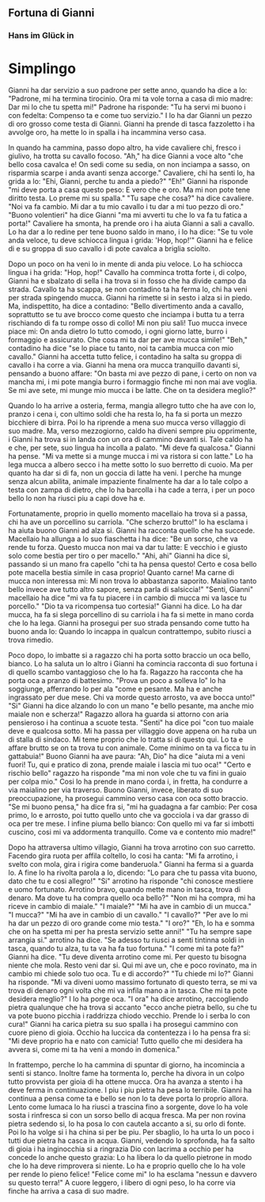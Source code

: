 ## Fortuna di Gianni
### Hans im Glück in

# Simplingo

Gianni ha dar servizio a suo padrone per sette anno, quando ha dice a lo: "Padrone, mi ha termina tirocinio. Ora mi ta vole torna a casa di mio madre: Dar mi lo che tu spetta mi!" Padrone ha risponde: "Tu ha servi mi buono i con fedelta: Compenso ta e come tuo servizio." I lo ha dar Gianni un pezzo di oro grosso come testa di Gianni. Gianni ha prende di tasca fazzoletto i ha avvolge oro, ha mette lo in spalla i ha incammina verso casa. 

In quando ha cammina, passo dopo altro, ha vide cavaliere chi, fresco i giulivo, ha trotta su cavallo focoso. "Ah," ha dice Gianni a voce alto "che bello cosa cavalca e! On sedi come su sedia, on non inciampa a sasso, on risparmia scarpe i anda avanti senza accorge." Cavaliere, chi ha senti lo, ha grida a lo: "Ehi, Gianni, perche tu anda a piedo?" "Eh!" Gianni ha risponde "mi deve porta a casa questo peso: E vero che e oro. Ma mi non pote tene diritto testa. Lo preme mi su spalla." "Tu sape che cosa?" ha dice cavaliere. "Noi va fa cambio. Mi dar a tu mio cavallo i tu dar a mi tuo pezzo di oro." "Buono volentieri" ha dice Gianni "ma mi avverti tu che lo va fa tu fatica a porta!" Cavaliere ha smonta, ha prende oro i ha aiuta Gianni a sali a cavallo. Lo ha dar a lo redine per tene buono saldo in mano, i lo ha dice: "Se tu vole anda veloce, tu deve schiocca lingua i grida: 'Hop, hop!'" Gianni ha e felice di e su groppa di suo cavallo i di pote cavalca a briglia sciolto. 

Dopo un poco on ha veni lo in mente di anda piu veloce. Lo ha schiocca lingua i ha grida: "Hop, hop!" Cavallo ha comminca trotta forte i, di colpo, Gianni ha e sbalzato di sella i ha trova si in fosso che ha divide campo da strada. Cavallo ta ha scappa, se non contadino ta ha ferma lo, chi ha veni per strada spingendo mucca. Gianni ha rimette si in sesto i alza si in piedo. Ma, indispettito, ha dice a contadino: "Bello divertimento anda a cavallo, soprattutto se tu ave brocco come questo che inciampa i butta tu a terra rischiando di fa tu rompe osso di collo! Mi non piu sali! Tuo mucca invece piace mi: On anda dietro lo tutto comodo, i ogni giorno latte, burro i formaggio e assicurato. Che cosa mi ta dar per ave mucca simile!" "Beh," contadino ha dice "se lo piace tu tanto, noi ta cambia mucca con mio cavallo." Gianni ha accetta tutto felice, i contadino ha salta su groppa di cavallo i ha corre a via. Gianni ha mena ora mucca tranquillo davanti si, pensando a buono affare: "On basta mi ave pezzo di pane, i certo on non va mancha mi, i mi pote mangia burro i formaggio finche mi non mai ave voglia. Se mi ave sete, mi munge mio mucca i be latte. Che on ta desidera meglio?"

Quando lo ha arrive a osteria, ferma, mangia allegro tutto che ha ave con lo, pranzo i cena i, con ultimo soldi che ha resta lo, ha fa si porta un mezzo bicchiere di birra. Poi lo ha riprende a mena suo mucca verso villaggio di suo madre. Ma, verso mezzogiorno, caldo ha diveni sempre piu opprimente, i Gianni ha trova si in landa con un ora di cammino davanti si. Tale caldo ha e che, per sete, suo lingua ha incolla a palato. "Mi deve fa qualcosa." Gianni ha pense. "Mi va mette si a munge mucca i mi va ristora si con latte." Lo ha lega mucca a albero secco i ha mette sotto lo suo berretto di cuoio. Ma per quanto ha dar si di fa, non un goccia di latte ha veni. I perche ha munge senza alcun abilita, animale impaziente finalmente ha dar a lo tale colpo a testa con zampa di dietro, che lo ha barcolla i ha cade a terra, i per un poco bello lo non ha riusci piu a capi dove ha e. 

Fortunatamente, proprio in quello momento macellaio ha trova si a passa, chi ha ave un porcellino su carriola. "Che scherzo brutto!" lo ha esclama i ha aiuta buono Gianni ad alza si. Gianni ha racconta quello che ha succede. Macellaio ha allunga a lo suo fiaschetta i ha dice: "Be un sorso, che va rende tu forza. Questo mucca non mai va dar tu latte: E vecchio i e giusto solo come bestia per tiro o per macello." "Ahi, ahi" Gianni ha dice si, passando si un mano fra capello "chi ta ha pensa questo! Certo e cosa bello pote macella bestia simile in casa proprio! Quanto carne! Ma carne di mucca non interessa mi: Mi non trova lo abbastanza saporito. Maialino tanto bello invece ave tutto altro sapore, senza parla di salsiccia!" "Senti, Gianni" macellaio ha dice "mi va fa tu piacere i in cambio di mucca mi va lasce tu porcello." "Dio ta va ricompensa tuo cortesia!" Gianni ha dice. Lo ha dar mucca, ha fa si slega porcellino di su carriola i ha fa si mette in mano corda che lo ha lega. Gianni ha prosegui per suo strada pensando come tutto ha buono anda lo: Quando lo incappa in qualcun contrattempo, subito riusci a trova rimedio.

Poco dopo, lo imbatte si a ragazzo chi ha porta sotto braccio un oca bello, bianco. Lo ha saluta un lo altro i Gianni ha comincia racconta di suo fortuna i di quello scambo vantaggioso che lo ha fa. Ragazzo ha racconta che ha porta oca a pranzo di battesimo. "Prova un poco a solleva lo" lo ha soggiunge, afferrando lo per ala "come e pesante. Ma ha e anche ingrassato per due mese. Chi va morde questo arrosto, va ave bocca unto!" "Si" Gianni ha dice alzando lo con un mano "e bello pesante, ma anche mio maiale non e scherza!" Ragazzo allora ha guarda si attorno con aria pensieroso i ha continua a scuote testa. "Senti" ha dice poi "con tuo maiale deve e qualcosa sotto. Mi ha passa per villaggio dove appena on ha ruba un di stalla di sindaco. Mi teme proprio che lo tratta si di questo qui. Lo ta e affare brutto se on ta trova tu con animale. Come minimo on ta va ficca tu in gattabuia!" Buono Gianni ha ave paura: "Ah, Dio" ha dice "aiuta mi a veni fuori! Tu, qui e pratico di zona, prende maiale i lascia mi tuo oca!" "Certo e rischio bello" ragazzo ha risponde "ma mi non vole che tu va fini in guaio per colpa mio." Cosi lo ha prende in mano corda i, in fretta, ha condurre a via maialino per via traverso. Buono Gianni, invece, liberato di suo preoccupazione, ha prosegui cammino verso casa con oca sotto braccio. "Se mi buono pensa," ha dice fra si‚ "mi ha guadagna a far cambio: Per cosa primo, lo e arrosto, poi tutto quello unto che va gocciola i va dar grasso di oca per tre mese. I infine piuma bello bianco: Con quello mi va far si imbotti cuscino, cosi mi va addormenta tranquillo. Come va e contento mio madre!" 

Dopo ha attraversa ultimo villagio, Gianni ha trova arrotino con suo carretto. Facendo gira ruota per affila coltello, lo cosi ha canta: "Mi fa arrotino, i svelto con mola, gira i rigira come banderuola." Gianni ha ferma si a guarda lo. A fine lo ha rivolta parola a lo, dicendo: "Lo para che tu passa vita buono, dato che tu e cosi allegro!" "Si" arrotino ha risponde "chi conosce mestiere e uomo fortunato. Arrotino bravo, quando mette mano in tasca, trova di denaro. Ma dove tu ha compra quello oca bello?" "Non mi ha compra, mi ha riceve in cambio di maiale." "I maiale?" "Mi ha ave in cambio di un mucca." "I mucca?" "Mi ha ave in cambio di un cavallo." "I cavallo?" "Per ave lo mi ha dar un pezzo di oro grande come mio testa." "I oro?" "Eh, lo ha e somma che on ha spetta mi per ha presta servizio sette anni!" "Tu ha sempre sape arrangia si." arrotino ha dice. "Se adesso tu riusci a senti tintinna soldi in tasca, quando tu alza, tu ta va ha fa tuo fortuna." "I come mi ta pote fa?" Gianni ha dice. "Tu deve diventa arrotino come mi. Per questo tu bisogna niente che mola. Resto veni dar si. Qui mi ave un, che e poco rovinato, ma in cambio mi chiede solo tuo oca. Tu e di accordo?" "Tu chiede mi lo?" Gianni ha risponde. "Mi va diveni uomo massimo fortunato di questo terra, se mi va trova di denaro ogni volta che mi va infila mano a in tasca. Che mi ta pote desidera meglio?" I lo ha porge oca. "I ora" ha dice arrotino, raccogliendo pietra qualunque che ha trova si accanto "ecco anche pietra bello, su che tu va pote buono picchia i raddrizza chiodo vecchio. Prende lo i serba lo con cura!" Gianni ha carica pietra su suo spalla i ha prosegui cammino con cuore pieno di gioia. Occhio ha luccica da contentezza i lo ha pensa fra si: "Mi deve proprio ha e nato con camicia! Tutto quello che mi desidera ha avvera si, come mi ta ha veni a mondo in domenica."

In frattempo, perche lo ha cammina di spuntar di giorno, ha incomincia a senti si stanco. Inoltre fame ha tormenta lo, perche ha divora in un colpo tutto provvista per gioia di ha ottene mucca. Ora ha avanza a stento i ha deve ferma in continuazione. I piu i piu pietra ha pesa lo terribile. Gianni ha continua a pensa come ta e bello se non lo ta deve porta lo proprio allora. Lento come lumaca lo ha riusci a trascina fino a sorgente, dove lo ha vole sosta i rinfresca si con un sorso bello di acqua fresca. Ma per non rovina pietra sedendo si, lo ha posa lo con cautela accanto a si‚ su orlo di fonte. Poi lo ha volge si i ha china si per be piu. Per sbaglio, lo ha urta lo un poco i tutti due pietra ha casca in acqua. Gianni, vedendo lo sprofonda, ha fa salto di gioia i ha inginocchia si a ringrazia Dio con lacrima a occhio per ha concede lo anche questo grazia: Lo ha libera lo da quello pietrone in modo che lo ha deve rimprovera si niente. Lo ha e proprio quello che lo ha vole per rende lo pieno felice! "Felice come mi" lo ha esclama "nessun e davvero su questo terra!" A cuore leggero, i libero di ogni peso, lo ha corre via finche ha arriva a casa di suo madre.
